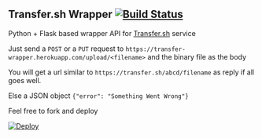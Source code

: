 ## Transfer.sh Wrapper  [![Build Status](https://travis-ci.org/kartikarora/transfer-wrapper.svg?branch=master)](https://travis-ci.org/kartikarora/transfer-wrapper)

Python + Flask based wrapper API for [Transfer.sh](https://transfer.sh) service

Just send a `POST` or a `PUT` request to `https://transfer-wrapper.herokuapp.com/upload/<filename>` and the binary file as the body

You will get a url similar to `https://transfer.sh/abcd/filename` as reply if all goes well.

Else a JSON object `{"error": "Something Went Wrong"}`

Feel free to fork and deploy 

[![Deploy](https://www.herokucdn.com/deploy/button.png)](https://heroku.com/deploy)
